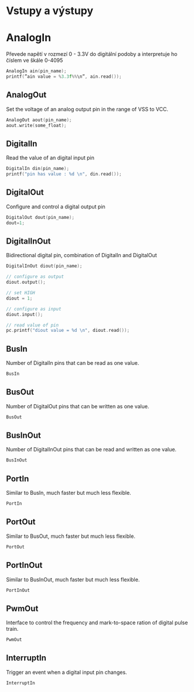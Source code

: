 # Vstupy a výstupy

# AnalogIn

Převede napětí v rozmezí 0 - 3.3V do digitální podoby a interpretuje ho číslem ve škále 0-4095

```cpp
AnalogIn ain(pin_name);
printf(”ain value = %3.3f%%\n”, ain.read());
```

## AnalogOut

Set the voltage of an analog output pin in the range of VSS to VCC.

```cpp
AnalogOut aout(pin_name);
aout.write(some_float);
```

## DigitalIn

Read the value of an digital input pin

```cpp
DigitalIn din(pin_name);
printf("pin has value : %d \n", din.read());
```

## DigitalOut

Configure and control a digital output pin

```cpp
DigitalOut dout(pin_name);
dout=1;
```

## DigitalInOut

Bidirectional digital pin, combination of DigitalIn and DigitalOut

```cpp
DigitalInOut diout(pin_name);

// configure as output
diout.output();

// set HIGH
diout = 1;

// configure as input
diout.input();

// read value of pin
pc.printf("diout value = %d \n", diout.read());
```

## BusIn

Number of DigitalIn pins that can be read as one value.

```cpp
BusIn
```

## BusOut

Number of DigitalOut pins that can be written as one value.

```cpp
BusOut
```

## BusInOut

Number of DigitalInOut pins that can be read and written as one value.

```cpp
BusInOut
```

## PortIn

Similar to BusIn, much faster but much less flexible.

```cpp
PortIn
```

## PortOut

Similar to BusOut, much faster but much less flexible.

```cpp
PortOut
```

## PortInOut

Similar to BusInOut, much faster but much less flexible.

```cpp
PortInOut
```

## PwmOut

Interface to control the frequency and mark-to-space ration of digital pulse train.

```cpp
PwmOut
```

## InterruptIn

Trigger an event when a digital input pin changes.

```cpp
InterruptIn
```



